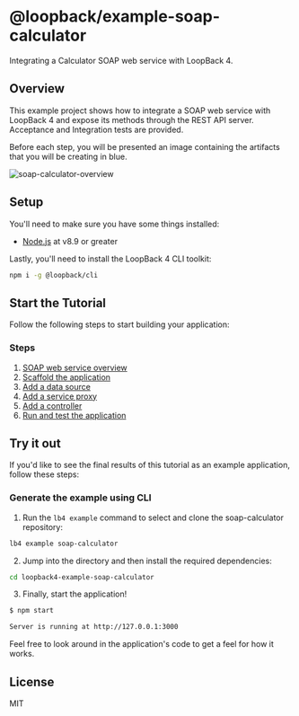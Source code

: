# @loopback/example-soap-calculator

Integrating a Calculator SOAP web service with LoopBack 4.

## Overview

This example project shows how to integrate a SOAP web service with LoopBack 4
and expose its methods through the REST API server. Acceptance and Integration
tests are provided.

Before each step, you will be presented an image containing the artifacts that
you will be creating in blue.

![soap-calculator-overview](https://loopback.io/pages/zh/lb4/imgs/loopback-example-soap-calculator_figure1.png)

## Setup

You'll need to make sure you have some things installed:

- [Node.js](https://nodejs.org/en/) at v8.9 or greater

Lastly, you'll need to install the LoopBack 4 CLI toolkit:

```sh
npm i -g @loopback/cli
```

## Start the Tutorial

Follow the following steps to start building your application:

### Steps

1. [SOAP web service overview](https://loopback.io/doc/zh/lb4/soap-calculator-tutorial-web-service-overview.html)
2. [Scaffold the application](https://loopback.io/doc/zh/lb4/soap-calculator-tutorial-scaffolding.html)
3. [Add a data source](https://loopback.io/doc/zh/lb4/soap-calculator-tutorial-add-datasource.html)
4. [Add a service proxy](https://loopback.io/doc/zh/lb4/soap-calculator-tutorial-add-service.html)
5. [Add a controller](https://loopback.io/doc/zh/lb4/soap-calculator-tutorial-add-controller.html)
6. [Run and test the application](https://loopback.io/doc/zh/lb4/soap-calculator-tutorial-run-and-test.html)

## Try it out

If you'd like to see the final results of this tutorial as an example
application, follow these steps:

### Generate the example using CLI

1. Run the `lb4 example` command to select and clone the soap-calculator
   repository:

```sh
lb4 example soap-calculator
```

2. Jump into the directory and then install the required dependencies:

```sh
cd loopback4-example-soap-calculator
```

3. Finally, start the application!

```sh
$ npm start

Server is running at http://127.0.0.1:3000
```

Feel free to look around in the application's code to get a feel for how it
works.

## License

MIT
